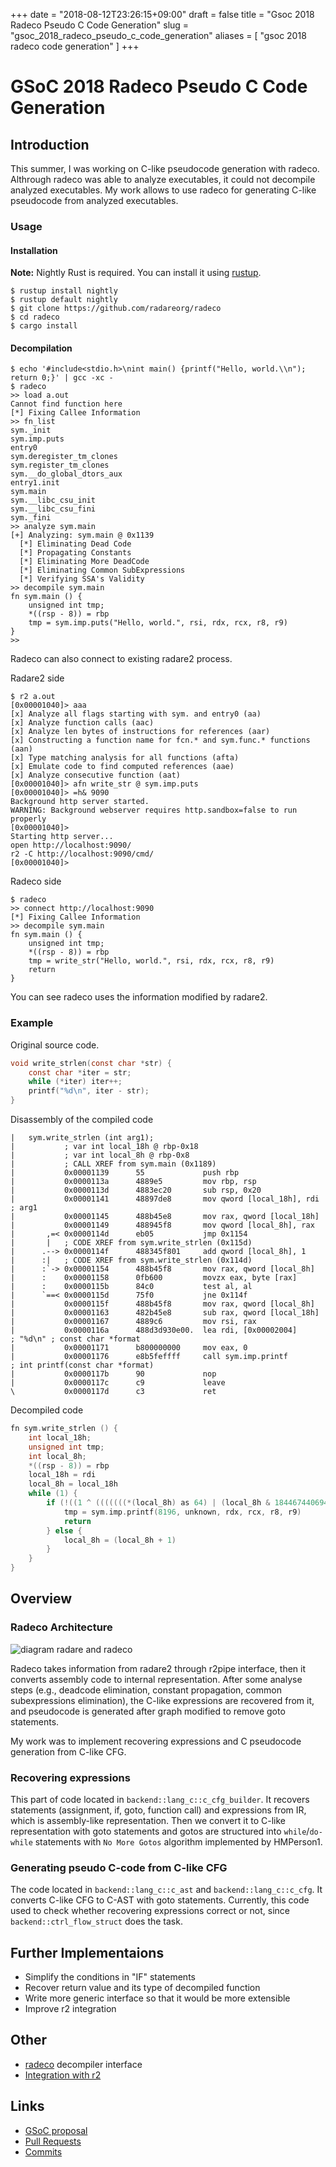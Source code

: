 +++
date = "2018-08-12T23:26:15+09:00"
draft = false
title = "Gsoc 2018 Radeco Pseudo C Code Generation"
slug = "gsoc_2018_radeco_pseudo_c_code_generation"
aliases = [
	"gsoc 2018 radeco code generation"
]
+++
# GSoC 2018 Radeco Pseudo C Code Generation

## Introduction

This summer, I was working on C-like pseudocode generation with radeco. Althrough radeco was able to analyze executables, it could not decompile analyzed executables. My work allows to use radeco for generating C-like pseudocode from analyzed executables.

### Usage

#### Installation
**Note:** Nightly Rust is required. You can install it using [rustup](https://rustup.rs/).
```shell
$ rustup install nightly
$ rustup default nightly
$ git clone https://github.com/radareorg/radeco
$ cd radeco
$ cargo install
```

#### Decompilation
```shell
$ echo '#include<stdio.h>\nint main() {printf("Hello, world.\\n"); return 0;}' | gcc -xc -
$ radeco
>> load a.out
Cannot find function here
[*] Fixing Callee Information
>> fn_list
sym._init
sym.imp.puts
entry0
sym.deregister_tm_clones
sym.register_tm_clones
sym.__do_global_dtors_aux
entry1.init
sym.main
sym.__libc_csu_init
sym.__libc_csu_fini
sym._fini
>> analyze sym.main
[+] Analyzing: sym.main @ 0x1139
  [*] Eliminating Dead Code
  [*] Propagating Constants
  [*] Eliminating More DeadCode
  [*] Eliminating Common SubExpressions
  [*] Verifying SSA's Validity
>> decompile sym.main
fn sym.main () {
    unsigned int tmp;
    *((rsp - 8)) = rbp
    tmp = sym.imp.puts("Hello, world.", rsi, rdx, rcx, r8, r9)
}
>>
```
Radeco can also connect to existing radare2 process.

Radare2 side
```shell
$ r2 a.out
[0x00001040]> aaa
[x] Analyze all flags starting with sym. and entry0 (aa)
[x] Analyze function calls (aac)
[x] Analyze len bytes of instructions for references (aar)
[x] Constructing a function name for fcn.* and sym.func.* functions (aan)
[x] Type matching analysis for all functions (afta)
[x] Emulate code to find computed references (aae)
[x] Analyze consecutive function (aat)
[0x00001040]> afn write_str @ sym.imp.puts
[0x00001040]> =h& 9090
Background http server started.
WARNING: Background webserver requires http.sandbox=false to run properly
[0x00001040]>
Starting http server...
open http://localhost:9090/
r2 -C http://localhost:9090/cmd/
[0x00001040]>
```

Radeco side
```shell
$ radeco
>> connect http://localhost:9090
[*] Fixing Callee Information
>> decompile sym.main
fn sym.main () {
    unsigned int tmp;
    *((rsp - 8)) = rbp
    tmp = write_str("Hello, world.", rsi, rdx, rcx, r8, r9)
    return
}
```
You can see radeco uses the information modified by radare2.

### Example

Original source code.
```c
void write_strlen(const char *str) {
    const char *iter = str;
    while (*iter) iter++;
    printf("%d\n", iter - str);
}
```

Disassembly of the compiled code
```
|   sym.write_strlen (int arg1);
|           ; var int local_18h @ rbp-0x18
|           ; var int local_8h @ rbp-0x8
|           ; CALL XREF from sym.main (0x1189)
|           0x00001139      55             push rbp
|           0x0000113a      4889e5         mov rbp, rsp
|           0x0000113d      4883ec20       sub rsp, 0x20
|           0x00001141      48897de8       mov qword [local_18h], rdi  ; arg1
|           0x00001145      488b45e8       mov rax, qword [local_18h]
|           0x00001149      488945f8       mov qword [local_8h], rax
|       ,=< 0x0000114d      eb05           jmp 0x1154
|       |   ; CODE XREF from sym.write_strlen (0x115d)
|      .--> 0x0000114f      488345f801     add qword [local_8h], 1
|      :|   ; CODE XREF from sym.write_strlen (0x114d)
|      :`-> 0x00001154      488b45f8       mov rax, qword [local_8h]
|      :    0x00001158      0fb600         movzx eax, byte [rax]
|      :    0x0000115b      84c0           test al, al
|      `==< 0x0000115d      75f0           jne 0x114f
|           0x0000115f      488b45f8       mov rax, qword [local_8h]
|           0x00001163      482b45e8       sub rax, qword [local_18h]
|           0x00001167      4889c6         mov rsi, rax
|           0x0000116a      488d3d930e00.  lea rdi, [0x00002004]       ; "%d\n" ; const char *format
|           0x00001171      b800000000     mov eax, 0
|           0x00001176      e8b5feffff     call sym.imp.printf         ; int printf(const char *format)
|           0x0000117b      90             nop
|           0x0000117c      c9             leave
\           0x0000117d      c3             ret
```

Decompiled code
```c
fn sym.write_strlen () {
    int local_18h;
    unsigned int tmp;
    int local_8h;
    *((rsp - 8)) = rbp
    local_18h = rdi
    local_8h = local_18h
    while (1) {
        if (!((1 ^ (((((((*(local_8h) as 64) | (local_8h & 18446744069414584320)) & 4294967295) as 8) & ((((*(local_8h) as 64) | (local_8h & 18446744069414584320)) & 4294967295) as 8)) - 0) & 255)) as 1)) {
            tmp = sym.imp.printf(8196, unknown, rdx, rcx, r8, r9)
            return
        } else {
            local_8h = (local_8h + 1)
        }
    }
}
```

## Overview

### Radeco Architecture

![diagram radare and radeco](/blog/images/radeco_architecture.png)

Radeco takes information from radare2 through r2pipe interface, then it converts assembly code to internal representation. After some analyse steps (e.g., deadcode elimination, constant propagation, common subexpressions elimination), the C-like expressions are recovered from it, and pseudocode is generated after graph modified to remove goto statements.

My work was to implement recovering expressions and C pseudocode generation from C-like CFG.

### Recovering expressions
This part of code located in `backend::lang_c::c_cfg_builder`. It recovers statements (assignment, if, goto, function call) and expressions from IR, which is assembly-like representation. Then we convert it to C-like representation with goto statements and gotos are structured into `while`/`do-while` statements with `No More Gotos` algorithm implemented by HMPerson1.

### Generating pseudo C-code from C-like CFG
The code located in `backend::lang_c::c_ast` and `backend::lang_c::c_cfg`. It converts C-like CFG to C-AST with goto statements. Currently, this code used to check whether recovering expressions correct or not, since `backend::ctrl_flow_struct` does the task.

## Further Implementaions
- Simplify the conditions in "IF" statements
- Recover return value and its type of decompiled function
- Write more generic interface so that it would be more extensible
- Improve r2 integration

## Other
- [radeco](https://github.com/radareorg/radeco) decompiler interface
- [Integration with r2](https://github.com/radareorg/radeco/pull/23)

## Links
- [GSoC proposal](https://drive.google.com/open?id=1u2LPw6GPMJOrPI0tyNrfoovyJif2Evc2fcFzMFsZ0fg)
- [Pull Requests](https://github.com/radareorg/radeco-lib/pulls?utf8=%E2%9C%93&q=is%3Apr+author%3Akriw)
- [Commits](https://github.com/radareorg/radeco-lib/commits?author=kriw&since=2018-05-01&until=2018-08-14)

